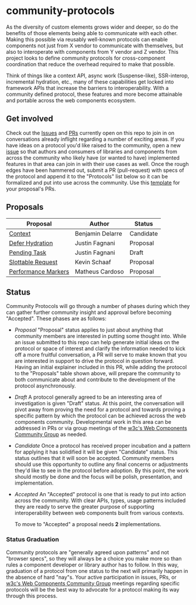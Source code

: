# community-protocols

As the diversity of custom elements grows wider and deeper, so do the benefits of those elements being able to communicate with each other. Making this possible via reusably well-known protocols can enable components not just from X vendor to communicate with themselves, but also to interoperate with components from Y vendor and Z vendor. This project looks to define community protocols for cross-component coordination that reduce the overhead required to make that possible.

Think of things like a context API, async work (Suspense-like), SSR-interop, incremental hydration, etc., many of these capabilities get locked into framework APIs that increase the barriers to interoperability. With a community defined protocol, these features and more become attainable and portable across the web components ecosystem.

## Get involved

Check out the [Issues](https://github.com/webcomponents/community-protocols/issues) and [PRs](https://github.com/webcomponents/community-protocols/pulls) currently open on this repo to join in on conversations already inflight regarding a number of exciting areas. If you have ideas on a protocol you'd like raised to the community, open a new [issue](https://github.com/webcomponents/community-protocols/issues/new) so that authors and consumers of libraries and components from across the community who likely have (or wanted to have) implemented features in that area can join in with their use cases as well. Once the rough edges have been hammered out, submit a PR (pull-request) with specs of the protocol and append it to the "Protocols" list below so it can be formalized and put into use across the community. Use this [template](./proposal-template.md) for your proposal's PRs.

## Proposals

| Proposal       | Author           | Status     |
|----------------|------------------|------------|
| [Context]      | Benjamin Delarre | Candidate  |
| [Defer Hydration] | Justin Fagnani | Proposal |
| [Pending Task] | Justin Fagnani   | Draft      |
| [Slottable Request] | Kevin Schaaf   | Proposal  |
| [Performance Markers] | Matheus Cardoso | Proposal |

[Context]: https://github.com/webcomponents/community-protocols/blob/main/proposals/context.md
[Defer Hydration]: https://github.com/webcomponents/community-protocols/blob/main/proposals/defer-hydration.md
[Pending Task]: https://github.com/webcomponents/community-protocols/blob/main/proposals/pending-task.md
[Slottable Request]: https://github.com/webcomponents/community-protocols/blob/main/proposals/slottable-request.md
[Performance Markers]: https://github.com/webcomponents/community-protocols/blob/main/proposals/performance-markers.md

## Status

Community Protocols will go through a number of phases during which they can gather further community insight and approval before becoming "Accepted". These phases are as follows:

- *Proposal*
  "Proposal" status applies to just about anything that community members are interested in putting some thought into. While an issue submitted to this repo can help generate initial ideas on the protocol or space of interest and clarify the information needed to kick off a more fruitful conversation, a PR will serve to make known that you are interested in support to drive the protocol in question forward. Having an initial explainer included in this PR, while adding the protocol to the "Proposals" table shown above, will prepare the community to both communicate about and contribute to the development of the protocol asynchronously.

- *Draft*
  A protocol generally agreed to be an interesting area of investigation is given "Draft" status. At this point, the conversation will pivot away from proving the need for a protocol and towards proving a specific pattern by which the protocol can be achieved across the web components community. Developmental work in this area can be addressed in PRs or via group meetings of the [w3c's Web Components Community Group](https://github.com/w3c/webcomponents-cg) as needed.

- *Candidate*
  Once a protocol has received proper incubation and a pattern for applying it has solidified it will be given "Candidate" status. This status outlines that it will soon be accepted. Community members should use this opportunity to outline any final concerns or adjustments they'd like to see in the protocol before adoption. By this point, the work should mostly be done and the focus will be polish, presentation, and implementation.

- *Accepted*
  An "Accepted" protocol is one that is ready to put into action across the community. With clear APIs, types, usage patterns included they are ready to serve the greater purpose of supporting interoperability between web components built from various contexts.

  To move to "Accepted" a proposal needs __2__ implementations.

### Status Graduation

Community protocols are "generally agreed upon patterns" and not "browser specs", so they will always be a choice you make more so than rules a component developer or library author has to follow. In this way, graduation of a protocol from one status to the next will primarily happen in the absence of hard "nay"s. Your active participation in issues, PRs, or [w3c's Web Components Community Group](https://github.com/w3c/webcomponents-cg) meetings regarding specific protocols will be the best way to advocate for a protocol making its way through this process.
